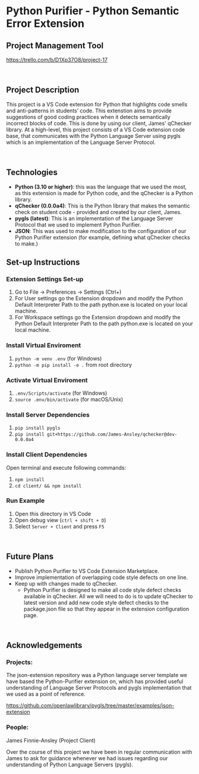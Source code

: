 # Python Purifier - Python Semantic Error Extension

## Project Management Tool
https://trello.com/b/D1Xp37O8/project-17 

<br>

## Project Description
This project is a VS Code extension for Python that highlights code smells and anti-patterns in students’ code. This extenstion aims to provide suggestions of good coding practices when it detects semantically incorrect blocks of code. This is done by using our client, James' qChecker library. At a high-level, this project consists of a VS Code extension code base, that communicates with the Python Language Server using pygls which is an implementation of the Language Server Protocol.

<br>

## Technologies
- **Python (3.10 or higher)**: this was the language that we used the most, as this extension is made for Python code, and the qChecker is a Python library.
- **qChecker (0.0.0a4)**: This is the Python library that makes the semantic check on student code - provided and created by our client, James.
- **pygls (latest)**: This is an implementation of the Language Server Protocol that we used to implement Python Purifier.
-  **JSON**: This was used to make modification to the configuration of our Python Purifier extension (for example, defining what qChecker checks to make.)


## Set-up Instructions

### Extension Settings Set-up
1. Go to File -> Preferences -> Settings (Ctrl+) 
1. For User settings go the Extension dropdown and modify the Python Default Interpreter Path to the path python.exe is located on your local machine.
1. For Workspace settings go the Extension dropdown and modify the Python Default Interpreter Path to the path python.exe is located on your local machine.

### Install Virtual Enviroment

1. `python -m venv .env` (for Windows)
1. `python -m pip install -e .` from root directory

### Activate Virtual Enviroment

1. `.env/Scripts/activate` (for Windows)
2. `source .env/bin/activate` (for macOS/Unix)

### Install Server Dependencies

1. `pip install pygls`
1. `pip install git+https://github.com/James-Ansley/qchecker@dev-0.0.0a4`

### Install Client Dependencies

Open terminal and execute following commands:

1. `npm install`
1. `cd client/ && npm install`

### Run Example

1. Open this directory in VS Code
1. Open debug view (`ctrl + shift + D`)
1. Select `Server + Client` and press `F5`

<br>

## Future Plans
-  Publish Python Purifier to VS Code Extension Marketplace.
- Improve implementation of overlapping code style defects on one line.
-  Keep up with changes made to qChecker.
    - Python Purifier is designed to make all code style defect checks available in qChecker. All we will need to do is to update qChecker to latest version and add new code style defect checks to the package.json file so that they appear in the extension configuration page.  

<br>

## Acknowledgements

### Projects:

The json-extension repository was a Python language server template we have based the Python-Purifier extension on, which has provided useful understanding of Language Server Protocols and pygls implementation that we used as a point of reference.

https://github.com/openlawlibrary/pygls/tree/master/examples/json-extension 

### People: 

James Finnie-Ansley (Project Client)

Over the course of this project we have been in regular communication with James to ask for guidance whenever we had issues regarding our understanding of Python Language Servers (pygls).

